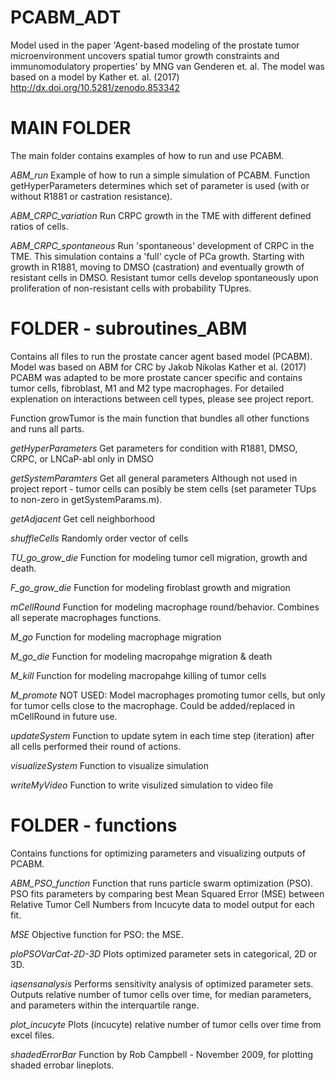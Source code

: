 # PCABM_ADT

Model used in the paper 'Agent-based modeling of the prostate tumor microenvironment uncovers spatial tumor growth constraints and immunomodulatory properties' by MNG van Genderen et. al. 
The model was based on a model by Kather et. al. (2017) http://dx.doi.org/10.5281/zenodo.853342

# MAIN FOLDER  
The main folder contains examples of how to run and use PCABM. 

*ABM_run*
Example of how to run a simple simulation of PCABM. Function getHyperParameters determines which set of parameter is used (with or without R1881 or castration resistance). 

*ABM_CRPC_variation*
Run CRPC growth in the TME with different defined ratios of cells.

*ABM_CRPC_spontaneous*
Run 'spontaneous' development of CRPC in the TME. 
This simulation contains a 'full' cycle of PCa growth. Starting with growth in R1881, moving to DMSO (castration) and eventually growth
of resistant cells in DMSO. Resistant tumor cells develop spontaneously upon proliferation of non-resistant cells with probability TUpres.

# FOLDER - subroutines_ABM
Contains all files to run the prostate cancer agent based model (PCABM). Model was based on ABM for CRC by Jakob Nikolas Kather et al. (2017)
PCABM was adapted to be more prostate cancer specific and contains tumor cells, fibroblast, M1 and M2 type macrophages. 
For detailed explenation on interactions between cell types, please see project report. 

Function growTumor is the main function that bundles all other functions and runs all parts. 

*getHyperParameters*
Get parameters for condition with R1881, DMSO, CRPC, or LNCaP-abl only in DMSO

*getSystemParamters*
Get all general parameters
Although not used in project report - tumor cells can posibly be stem cells (set parameter TUps to non-zero in getSystemParams.m).

*getAdjacent*
Get cell neighborhood

*shuffleCells*
Randomly order vector of cells

*TU_go_grow_die*
Function for modeling tumor cell migration, growth and death.

*F_go_grow_die*
Function for modeling firoblast growth and migration

*mCellRound*
Function for modeling macrophage round/behavior. Combines all seperate macrophages functions.

*M_go*
Function for modeling macrophage migration

*M_go_die*
Function for modeling macropahge migration & death

*M_kill*
Function for modeling macropahge killing of tumor cells

*M_promote*
NOT USED: Model macrophages promoting tumor cells, but only for tumor cells close to the macrophage. Could be added/replaced in mCellRound in future use.

*updateSystem*
Function to update sytem in each time step (iteration) after all cells performed their round of actions.

*visualizeSystem*
Function to visualize simulation

*writeMyVideo*
Function to write visulized simulation to video file

# FOLDER - functions
Contains functions for optimizing parameters and visualizing outputs of PCABM. 

*ABM_PSO_function*
Function that runs particle swarm optimization (PSO). PSO fits parameters by comparing best Mean Squared Error (MSE) between Relative Tumor Cell Numbers from Incucyte data to model output for each fit.

*MSE*
Objective function for PSO: the MSE.  

*ploPSOVarCat-2D-3D*
Plots optimized parameter sets in categorical, 2D or 3D. 

*iqsensanalysis*
Performs sensitivity analysis of optimized parameter sets. Outputs relative number of tumor cells over time, for median parameters, 
and parameters within the interquartile range. 

*plot_incucyte*
Plots (incucyte) relative number of tumor cells over time from excel files. 

*shadedErrorBar*
Function by Rob Campbell - November 2009, for plotting shaded errobar lineplots. 

